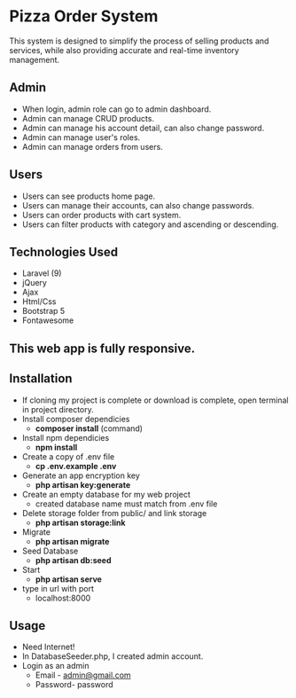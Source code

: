 
# Pizza Order System

This system is designed to simplify the process of selling products and services, while also providing accurate and real-time inventory management.


## Admin

 - When login, admin role can go to admin dashboard.
 - Admin can manage CRUD products.
 - Admin can manage his account detail, can also change password.
 - Admin can manage user's roles.
 - Admin can manage orders from users.


## Users

- Users can see products home page.
- Users can manage their accounts, can also change passwords.
- Users can order products with cart system.
- Users can filter products with category and ascending or descending.

## Technologies Used

- Laravel (9)
- jQuery 
- Ajax
- Html/Css
- Bootstrap 5
- Fontawesome



## This web app is fully responsive.

## Installation

- If cloning my project is complete or download is complete, open terminal in project directory.
- Install composer dependicies
  - **composer install** (command)
- Install npm dependicies
  - **npm install**
- Create a copy of .env file
  - **cp .env.example .env**
- Generate an app encryption key
  - **php artisan key:generate**
- Create an empty database for my web project
  - created database name must match from .env file
- Delete storage folder from public/ and link storage
  - **php artisan storage:link**
- Migrate
  - **php artisan migrate**
- Seed Database
  - **php artisan db:seed**
- Start 
  - **php artisan serve**
- type in url with port 
  - localhost:8000

## Usage 

- Need Internet!
- In DatabaseSeeder.php, I created admin account.
- Login as an admin
  - Email - admin@gmail.com 
  - Password- password


